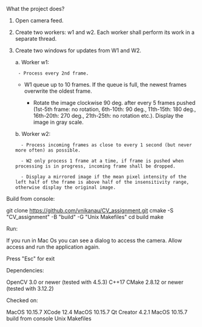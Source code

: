 What the project does?

1. Open camera feed.

2. Create two workers: w1 and w2. Each worker shall perform its work in a separate thread.

3. Create two windows for updates from W1 and W2. 

    a. Worker w1:

        - Process every 2nd frame.

	- W1 queue up to 10 frames. If the queue is full, the newest frames overwrite the oldest frame.

        - Rotate the image clockwise 90 deg. after every 5 frames pushed (1st-5th frame: no rotation, 6th-10th: 90 deg., 11th-15th: 180 deg., 16th-20th: 270 deg., 21th-25th: no rotation etc.). Display the image in gray scale.

     b. Worker w2:

         - Process incoming frames as close to every 1 second (but never more often) as possible.

         - W2 only process 1 frame at a time, if frame is pushed when processing is in progress, incoming frame shall be dropped.

         - Display a mirrored image if the mean pixel intensity of the left half of the frame is above half of the insensitivity range, otherwise display the original image.





Build from console:

git clone https://github.com/vnikanau/CV_assignment.git
cmake -S "CV_assignment" -B "build" -G "Unix Makefiles"
cd build
make




Run:

If you run in Mac Os you can see a dialog to access the camera. Allow access and run the application again.

Press "Esc" for exit




Dependencies:

OpenCV 3.0 or newer (tested with 4.5.3)
C++17
CMake 2.8.12 or newer (tested with 3.12.2)




Checked on:

MacOS 10.15.7 XCode 12.4 
MacOS 10.15.7 Qt Creator 4.2.1 
MacOS 10.15.7 build from console Unix Makefiles

